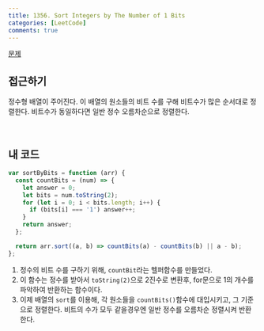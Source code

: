 ```yaml
---
title: 1356. Sort Integers by The Number of 1 Bits
categories: [LeetCode]
comments: true
---
```


[문제](https://leetcode.com/problems/sort-integers-by-the-number-of-1-bits/)

## 접근하기

정수형 배열이 주어진다. 이 배열의 원소들의 비트 수를 구해 비트수가 많은 순서대로 정렬한다. 비트수가 동일하다면 일반 정수 오름차순으로 정렬한다.

<br>

## 내 코드

```js
var sortByBits = function (arr) {
  const countBits = (num) => {
    let answer = 0;
    let bits = num.toString(2);
    for (let i = 0; i < bits.length; i++) {
      if (bits[i] === '1') answer++;
    }
    return answer;
  };

  return arr.sort((a, b) => countBits(a) - countBits(b) || a - b);
};
```

1. 정수의 비트 수를 구하기 위해, `countBit`라는 헬퍼함수를 만들었다.
2. 이 함수는 정수를 받아서 `toString(2)`으로 2진수로 변환후, for문으로 1의 개수를 파악하여 반환하는 함수이다.
3. 이제 배열의 `sort`를 이용해, 각 원소들을 `countBits()`함수에 대입시키고, 그 기준으로 정렬한다. 비트의 수가 모두 같을경우엔 일반 정수를 오름차순 정렬시켜 반환한다.
